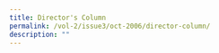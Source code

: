 ```yaml
---
title: Director's Column
permalink: /vol-2/issue3/oct-2006/director-column/
description: ""
---
```

